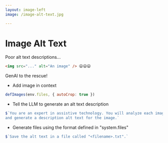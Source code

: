```yaml
---
layout: image-left
image: /image-alt-text.jpg

---
```

# Image Alt Text

Poor alt text descriptions...

```html
<img src="..." alt="An image" /> 😦😦😦
```

GenAI to the rescue!

-   Add image in context

```js
defImages(env.files, { autoCrop: true })
```

-   Tell the LLM to generate an alt text description

```js
$`You are an expert in assistive technology. You will analyze each image
and generate a description alt text for the image.`
```

-   Generate files using the format defined in "system.files"

```js
$`Save the alt text in a file called "<filename>.txt".`
```
